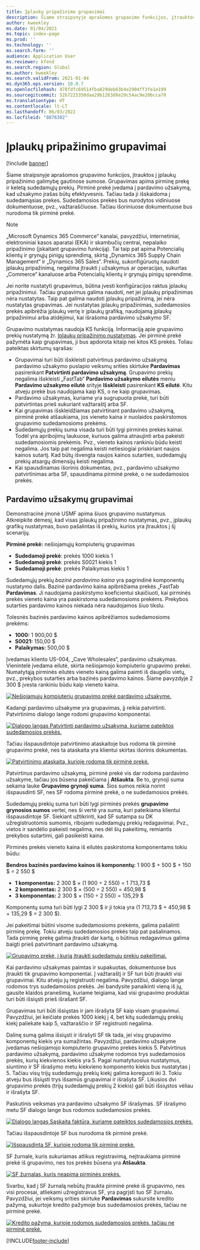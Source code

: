 ```yaml
---
title: Įplaukų pripažinimo grupavimai
description: Šiame straipsnyje aprašomos grupavimo funkcijos, įtrauktos į įplaukų pripažinimo galimybę gautinose sumose. Grupavimas apima pirminę prekę ir keletą sudedamųjų prekių.
author: kweekley
ms.date: 01/04/2021
ms.topic: index-page
ms.prod: ''
ms.technology: ''
ms.search.form: ''
audience: Application User
ms.reviewer: kfend
ms.search.region: Global
ms.author: kweekley
ms.search.validFrom: 2021-01-04
ms.dyn365.ops.version: 10.0.7
ms.openlocfilehash: 478fdfc69514fba829deb63b4e2904ff3fe1e199
ms.sourcegitcommit: 52b7225350daa29b1263d8e29c54ac9e20bcca70
ms.translationtype: HT
ms.contentlocale: lt-LT
ms.lasthandoff: 06/03/2022
ms.locfileid: "8876302"
---
```

# <a name="revenue-recognition-bundles"></a>Įplaukų pripažinimo grupavimai

[!include [banner](../includes/banner.md)]

Šiame straipsnyje aprašomos grupavimo funkcijos, įtrauktos į įplaukų pripažinimo galimybę gautinose sumose. Grupavimas apima pirminę prekę ir keletą sudedamųjų prekių. Pirminė prekė įvedama į pardavimo užsakymą, kad užsakymo įrašas būtų efektyvesnis. Tačiau tada ji išskaidoma į sudedamąsias prekes. Sudedamosios prekės bus nurodytos vidiniuose dokumentuose, pvz., važtaraščiuose. Tačiau išoriniuose dokumentuose bus nurodoma tik pirminė prekė.

> [!NOTE]
> „Microsoft Dynamics 365 Commerce“ kanalai, pavyzdžiui, internetiniai, elektroniniai kasos aparatai (EKA) ir skambučių centrai, nepalaiko pripažinimo (įskaitant grupavimo funkciją). Tai taip pat apima Potencialių klientų ir grynųjų pinigų sprendimą, skirtą „Dynamics 365 Supply Chain Management“ ir „Dynamics 365 Sales“. Prekių, sukonfigūruotų naudoti įplaukų pripažinimą, negalima įtraukti į užsakymus ar operacijas, sukurtas „Commerce“ kanaluose arba Potencialių klientų ir grynųjų pinigų sprendime.

Jei norite nustatyti grupavimus, būtina įvesti konfigūracijos raktus įplaukų pripažinimui. Tačiau grupavimus galima naudoti, net jei įplaukų pripažinimas nėra nustatytas. Taip pat galima naudoti įplaukų pripažinimą, jei nėra nustatytas grupavimas. Jei nustatytas įplaukų pripažinimas, sudedamosios prekės apibrėžia įplaukų vertę ir įplaukų grafiką, naudojamą įplaukų pripažinimui arba atidėjimui, kai išrašoma pardavimo užsakymo SF.

Grupavimo nustatymas naudoja KS funkciją. Informaciją apie grupavimo prekių nustatymą žr. [Įplaukų pripažinimo nustatymas](revenue-recognition-setup.md). Jei pirminė prekė pažymėta kaip grupavimas, ji bus apdorota kitaip nei kitos KS prekės. Toliau pateiktas skirtumų sąrašas:

- Grupavimai turi būti išskleisti patvirtinus pardavimo užsakymą pardavimo užsakymo puslapio veiksmų srities skirtuke **Pardavimas** pasirenkant **Patvirtinti pardavimo užsakymą**. Grupavimo prekių negalima išskleisti „FastTab“ **Pardavimo užsakymo eilutės** meniu **Pardavimo užsakymo eilutė** srityje **Išskleisti** pasirenkant **KS eilutė**. Kitu atveju prekė bus naudojama kaip KS, o ne kaip grupavimas.
- Pardavimo užsakymas, kuriame yra sugrupuota prekė, turi būti patvirtintas prieš sukuriant važtaraštį arba SF.
- Kai grupavimas išskleidžiamas patvirtinant pardavimo užsakymą, pirminė prekė atšaukiama, jos vieneto kaina ir nuolaidos paskirstomos grupavimo sudedamosioms prekėms.
- Sudedamųjų prekių suma visada turi būti lygi pirminės prekės kainai. Todėl yra apribojimų laukuose, kuriuos galima atnaujinti arba pakeisti sudedamosiomis prekėmis. Pvz., vieneto kainos rankiniu būdu keisti negalima. Jos taip pat negalima keisti netiesiogiai priskiriant naujos kainos sutartį. Kad būtų išvengta naujos kainos sutarties, sudedamųjų prekių atsargų dimensijų keisti negalima.
- Kai spausdinamas išorinis dokumentas, pvz., pardavimo užsakymo patvirtinimas arba SF, spausdinama pirminė prekė, o ne sudedamosios prekės.

## <a name="bundles-on-sales-orders"></a>Pardavimo užsakymų grupavimai

Demonstracinė įmonė USMF apima šiuos grupavimo nustatymus. Atkreipkite dėmesį, kad visas įplaukų pripažinimo nustatymas, pvz., įplaukų grafikų nustatymas, buvo pašalintas iš prekių, kurios yra įtrauktos į šį scenarijų.

**Pirminė prekė:** nešiojamųjų kompiuterių grupavimas

- **Sudedamoji prekė**: prekės 1000 kiekis 1
- **Sudedamoji prekė**: prekės S0021 kiekis 1
- **Sudedamoji prekė**: prekės Palaikymas kiekis 1

Sudedamųjų prekių *bazinė pardavimo kaina* yra pagrindinė komponentų nustatymo dalis. Bazinė pardavimo kaina apibrėžiama prekės „FastTab **Pardavimas**. Ji naudojama paskirstymo koeficientui skaičiuoti, kai pirminės prekės vieneto kaina yra paskirstoma sudedamosioms prekėms. Prekybos sutarties pardavimo kainos niekada nėra naudojamos šiuo tikslu.

Tolesnės bazinės pardavimo kainos apibrėžiamos sudedamosioms prekėms:

- **1000:** 1 900,00 $
- **S0021:** 150,00 $
- **Palaikymas:** 500,00 $

Įvedamas kliento US-004, „Cave Wholesales“, pardavimo užsakymas. Vienintelė įvedama eilutė, skirta nešiojamojo kompiuterio grupavimo prekei. Numatytąją pirminės eilutės vieneto kainą galima paimti iš daugelio vietų, pvz., prekybos sutarties arba bazinės pardavimo kainos. Šiame pavyzdyje 2 300 $ įvesta rankiniu būdu kaip vieneto kaina.

[![Nešiojamųjų kompiuterių grupavimo prekė pardavimo užsakyme.](./media/bundle-01.png)](./media/bundle-01.png)

Kadangi pardavimo užsakyme yra grupavimas, jį reikia patvirtinti. Patvirtinimo dialogo lange rodomi grupavimo komponentai.

[![Dialogo langas Patvirtinti pardavimo užsakymą, kuriame pateiktos sudedamosios prekės.](./media/bundle-02.png)](./media/bundle-02.png)

Tačiau išspausdintoje patvirtinimo ataskaitoje bus rodoma tik pirminė grupavimo prekė, nes ta ataskaita yra klientui skirtas išorinis dokumentas.

[![Patvirtinimo ataskaita, kurioje rodoma tik pirminė prekė.](./media/bundle-03.png)](./media/bundle-03.png)

Patvirtinus pardavimo užsakymą, pirminė prekė vis dar rodoma pardavimo užsakyme, tačiau jos būsena pakeičiama į **Atšaukta**. Be to, grynoji suma sekama lauke **Grupavimo grynoji suma**. Šios sumos reikia norint išspausdinti SF, nes SF rodoma pirminė prekė, o ne sudedamosios prekės.

Sudedamųjų prekių suma turi būti lygi pirminės prekės **grupavimo grynosios sumos** vertei, nes ši vertė yra suma, kuri pateikiama klientui išspausdintoje SF. Siekiant užtikrinti, kad SF sutampa su DK užregistruotomis sumomis, ribojami sudedamųjų prekių redagavimai. Pvz., vietos ir sandėlio pakeisti negalima, nes dėl šių pakeitimų, remiantis prekybos sutartimi, gali pasikeisti kaina.

Pirminės prekės vieneto kaina iš eilutės paskirstoma komponentams tokiu būdu:

**Bendros bazinės pardavimo kainos iš komponentų:** 1 900 $ + 500 $ + 150 $ = 2 550 $

- **1 komponentas:** 2 300 $ × (1 900 ÷ 2 550) = 1 713,73 $
- **2 komponentas:** 2 300 $ × (500 ÷ 2 550) = 450,98 $
- **3 komponentas:** 2 300 $ × (150 ÷ 2 550) = 135,29 $

Komponentų suma turi būti lygi 2 300 $ ir ji tokia yra (1 713,73 $ + 450,98 $ + 135,29 $ = 2 300 $).

Jei pakeitimai būtini visome sudedamosioms prekėms, galima pašalinti pirminę prekę. Tokiu atveju sudedamosios prekės taip pat pašalinamos. Tada pirminę prekę galima įtraukti dar kartą, o būtinus redagavimus galima baigti prieš patvirtinant pardavimo užsakymą.

[![Grupavimo prekė, į kurią įtraukti sudedamųjų prekių pakeitimai.](./media/bundle-04.png)](./media/bundle-04.png)

Kai pardavimo užsakymas paimtas ir supakuotas, dokumentuose bus įtraukti tik grupavimo komponentai. Į važtaraštį ir SF turi būti įtraukti visi grupavimai. Kitu atveju jų registruoti negalima. Pavyzdžiui, dialogo lange rodomos trys sudedamosios prekės. Jei bandysite panaikinti vieną iš jų, gausite klaidos pranešimą, kuriame teigiama, kad visi grupavimo produktai turi būti išsiųsti prieš išrašant SF.

Grupavimas turi būti išsiųstas ir jam išrašyta SF kaip visam grupavimui. Pavyzdžiui, jei keičiate prekės 1000 kiekį į 4, bet kitų sudedamųjų prekių kiekį paliekate kaip 5, važtaraščio ir SF registruoti negalima.

Dalinę sumą galima išsiųsti ir išrašyti SF tik tada, jei visų grupavimo komponentų kiekis yra sumažintas. Pavyzdžiui, pardavimo užsakyme įvedamas nešiojamojo kompiuterio grupavimo prekės kiekis 5. Patvirtinus pardavimo užsakymą, pardavimo užsakyme rodomos trys sudedamosios prekės, kurių kiekvienos kiekis yra 5. Pagal numatytuosius nustatymus, siuntimo ir SF išrašymo metu kiekvieno komponento kiekis bus nustatytas į 5. Tačiau visų trijų sudedamųjų prekių kiekį galima koreguoti iki 3. Tokiu atveju bus išsiųsti trys išsamūs grupavimai ir išrašyta SF. Likusios dvi grupavimo prekės (trijų sudedamųjų prekių 2 kiekis) gali būti išsiųstos vėliau ir išrašyta SF.

Paskutinis veiksmas yra pardavimo užsakymo SF išrašymas. SF išrašymo metu SF dialogo lange bus rodomos sudedamosios prekės.

[![Dialogo langas Sąskaita faktūra, kuriame pateiktos sudedamosios prekės.](./media/bundle-06.png)](./media/bundle-06.png)

Tačiau išspausdintoje SF bus nurodoma tik pirminė prekė.
 
[![Išspausdinta SF, kurioje rodoma tik pirminė prekė.](./media/bundle-07.png)](./media/bundle-07.png)

SF žurnale, kuris sukuriamas atlikus registravimą, neįtraukiama pirminė prekė iš grupavimo, nes tos prekės būsena yra **Atšaukta**.

[![SF žurnalas, kuris neapima pirminės prekės.](./media/bundle-08.png)](./media/bundle-08.png)

Svarbu, kad į SF žurnalą nebūtų įtraukta pirminė prekė iš grupavimo, nes visi procesai, atliekami užregistravus SF, yra pagrįsti tuo SF žurnalu. Pavyzdžiui, jei veiksmų srities skirtuke **Pardavimas** sukursite kredito pažymą, sukurtoje kredito pažymoje bus sudedamosios prekės, tačiau ne pirminė prekė.

[![Kredito pažyma, kurioje rodomos sudedamosios prekės, tačiau ne pirminė prekė.](./media/bundle-09.png)](./media/bundle-09.png)


[!INCLUDE[footer-include](../../includes/footer-banner.md)]

